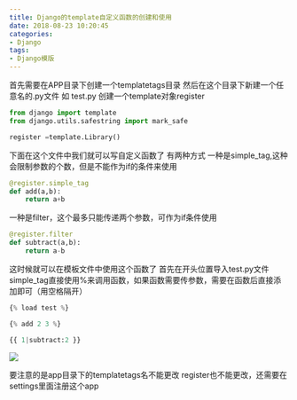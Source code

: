 ```yaml
---
title: Django的template自定义函数的创建和使用
date: 2018-08-23 10:20:45
categories: 
- Django
tags:
- Django模版
---
```

首先需要在APP目录下创建一个templatetags目录
然后在这个目录下新建一个任意名的.py文件 如 test.py
创建一个template对象register
```python
from django import template
from django.utils.safestring import mark_safe

register =template.Library()
```

下面在这个文件中我们就可以写自定义函数了
有两种方式
一种是simple_tag,这种会限制参数的个数，但是不能作为if的条件来使用
```python
@register.simple_tag
def add(a,b):
    return a+b
```
一种是filter，这个最多只能传递两个参数，可作为if条件使用
```python
@register.filter
def subtract(a,b):
    return a-b
```
这时候就可以在模板文件中使用这个函数了
首先在开头位置导入test.py文件
simple_tag直接使用%来调用函数，如果函数需要传参数，需要在函数后直接添加即可（用空格隔开）
```python
{% load test %}

{% add 2 3 %}

{{ 1|subtract:2 }}
```
![](1.png)

要注意的是app目录下的templatetags名不能更改 register也不能更改，还需要在settings里面注册这个app
